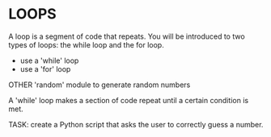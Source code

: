 # LOOPS
A loop is a segment of code that repeats. You will be introduced to two types of loops: the while loop and the for loop.

- use a 'while' loop
- use a 'for' loop

OTHER
'random' module to generate random numbers

A 'while' loop makes a section of code repeat until a certain condition is met.

TASK:
create a Python script that asks the user to correctly guess a number.